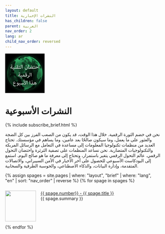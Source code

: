 ```yaml
---
layout: default
title: النشرات الإخبارية
has_children: false
parent: العربية
nav_order: 2
lang: ar
child_nav_order: reversed
---
```


<style>
/* إنشاء عمودين متساويين يطفوان بجانب بعضهما البعض */
.column {
  float: left;
  width: 48%;
  padding: 9px;
}

/* مسح التعويم بعد الأعمدة */
.row:after {
  content: "";
  display: table;
  clear: both;
}
</style>

<img src="./ar.jpeg" width="128" height="128"><br>

# النشرات الأسبوعية

{% include subscribe_brief.html %}

نحن في خضم الثورة الرقمية. خلال هذا الوقت، قد يكون من الصعب الفرز بين كل الضجة والعثور على ما يعمل، وما سيكون صالحًا بعد عامين، وما يساهم في مؤسستك. تحتاج العديد من منظمات تكنولوجيا المعلومات إلى مساعدة في التعامل مع الرسائل المربكة والتكنولوجيات المتضاربة. نحن نساعد المنظمات على تصفية الثرثرة واحتضان التحول الرقمي. عالم التحول الرقمي يتغير باستمرار، وتحتاج إلى معرفة ما هو صالح اليوم. استمع إلى البودكاست الأسبوعي للحصول على آخر الأخبار في الأمن السيبراني، والاتصالات المتقدمة، وإدارة البيانات، والذكاء الاصطناعي، والحوسبة الطرفية والسحابية.

<style>
.thumbnail {
    float: left;
    margin: 0 15px 0 0;
}
.episode {
    margin: 10px 0;
}
.episode:hover {
    background-color: #cceeff;
}
</style>

{% assign spages = site.pages | where: "layout", "brief" | where: "lang", "en" | sort: "nav_order" | reverse %}
{% for spage in spages %}
<div style="display: flex;">
    <p class="episode">
    <img class="thumbnail" src="../../{{ spage.path | remove: spage.name }}/{{ spage.img }}" width="100" height="100">
    <a href="{{ spage.url }}">{{ spage.number}} - {{ spage.title }}</a><br>
    {{ spage.summary }}
    </p>
</div>
{% endfor %}